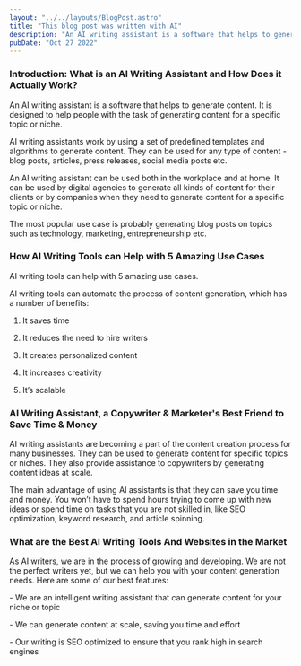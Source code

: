 ```yaml
---
layout: "../../layouts/BlogPost.astro"
title: "This blog post was written with AI"
description: "An AI writing assistant is a software that helps to generate content."
pubDate: "Oct 27 2022"
---
```


### Introduction: What is an AI Writing Assistant and How Does it Actually Work?

An AI writing assistant is a software that helps to generate content. It is designed to help people with the task of generating content for a specific topic or niche.

AI writing assistants work by using a set of predefined templates and algorithms to generate content. They can be used for any type of content - blog posts, articles, press releases, social media posts etc.

An AI writing assistant can be used both in the workplace and at home. It can be used by digital agencies to generate all kinds of content for their clients or by companies when they need to generate content for a specific topic or niche.

The most popular use case is probably generating blog posts on topics such as technology, marketing, entrepreneurship etc.

### How AI Writing Tools can Help with 5 Amazing Use Cases

AI writing tools can help with 5 amazing use cases.

AI writing tools can automate the process of content generation, which has a number of benefits:

1. It saves time

2. It reduces the need to hire writers

3. It creates personalized content

4. It increases creativity

5. It’s scalable

### AI Writing Assistant, a Copywriter & Marketer's Best Friend to Save Time & Money

AI writing assistants are becoming a part of the content creation process for many businesses. They can be used to generate content for specific topics or niches. They also provide assistance to copywriters by generating content ideas at scale.

The main advantage of using AI assistants is that they can save you time and money. You won’t have to spend hours trying to come up with new ideas or spend time on tasks that you are not skilled in, like SEO optimization, keyword research, and article spinning.

### What are the Best AI Writing Tools And Websites in the Market

As AI writers, we are in the process of growing and developing. We are not the perfect writers yet, but we can help you with your content generation needs. Here are some of our best features:

\- We are an intelligent writing assistant that can generate content for your niche or topic

\- We can generate content at scale, saving you time and effort

\- Our writing is SEO optimized to ensure that you rank high in search engines
